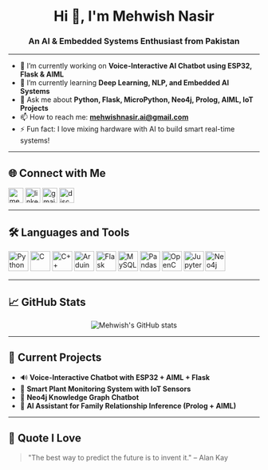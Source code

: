<h1 align="center">Hi 👋, I'm Mehwish Nasir</h1>
<h3 align="center">An AI & Embedded Systems Enthusiast from Pakistan</h3>

---

- 🔭 I’m currently working on **Voice-Interactive AI Chatbot using ESP32, Flask & AIML**
- 🌱 I’m currently learning **Deep Learning, NLP, and Embedded AI Systems**
- 💬 Ask me about **Python, Flask, MicroPython, Neo4j, Prolog, AIML, IoT Projects**
- 📫 How to reach me: **mehwishnasir.ai@gmail.com**
- ⚡ Fun fact: I love mixing hardware with AI to build smart real-time systems!

---

## 🌐 Connect with Me

<p align="left">
<a href="https://github.com/mehwishnasir" target="blank"><img align="center" src="https://img.icons8.com/ios-filled/50/github.png" alt="mehwishnasir" height="30" width="30" /></a>
<a href="https://www.linkedin.com/in/mehwish-nasir" target="blank"><img align="center" src="https://img.icons8.com/fluency/48/linkedin.png" alt="linkedin" height="30" width="30" /></a>
<a href="mailto:mehwishnasir.ai@gmail.com"><img align="center" src="https://img.icons8.com/fluency/48/gmail.png" alt="gmail" height="30" width="30" /></a>
<a href="https://discord.com/invite/yourcustomlink" target="blank"><img align="center" src="https://img.icons8.com/fluency/48/discord-logo.png" alt="discord" height="30" width="30" /></a>
</p>

---

## 🛠️ Languages and Tools

<p align="left">
  <img src="https://img.icons8.com/color/48/python.png" alt="Python" width="40"/>
  <img src="https://img.icons8.com/color/48/c-programming.png" alt="C" width="40"/>
  <img src="https://img.icons8.com/color/48/c-plus-plus-logo.png" alt="C++" width="40"/>
  <img src="https://img.icons8.com/color/48/arduino.png" alt="Arduino" width="40"/>
  <img src="https://img.icons8.com/color/48/flask.png" alt="Flask" width="40"/>
  <img src="https://img.icons8.com/color/48/mysql-logo.png" alt="MySQL" width="40"/>
  <img src="https://img.icons8.com/color/48/pandas.png" alt="Pandas" width="40"/>
  <img src="https://img.icons8.com/color/48/opencv.png" alt="OpenCV" width="40"/>
  <img src="https://upload.wikimedia.org/wikipedia/commons/3/38/Jupyter_logo.svg" alt="Jupyter" width="40"/>
  <img src="https://upload.wikimedia.org/wikipedia/commons/8/88/Neo4j-logo-2021.svg" alt="Neo4j" width="40"/>
</p>

---

## 📈 GitHub Stats

<p align="center">
  <img src="https://github-readme-stats.vercel.app/api?username=mehwishnasir&show_icons=true&theme=radical" alt="Mehwish's GitHub stats"/>
</p>

---

## 🎯 Current Projects

- 🔊 **Voice-Interactive Chatbot with ESP32 + AIML + Flask**
- 🌿 **Smart Plant Monitoring System with IoT Sensors**
- 🧠 **Neo4j Knowledge Graph Chatbot**
- 🤖 **AI Assistant for Family Relationship Inference (Prolog + AIML)**

---

## 📌 Quote I Love

> "The best way to predict the future is to invent it." – Alan Kay
